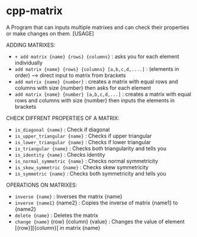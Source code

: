 # cpp-matrix
A Program that can inputs multiple matrixes and can check their properties or make changes on them.
[USAGE]

ADDING MATRIXES:
- ```+ add matrix {name} {rows} {columns}``` : asks you for each element individually
- ```add matrix {name} {rows} {columns} [a,b,c,d,....]``` : (elements in order) --> direct input to matrix from brackets
- ```add matrix {name} {number}``` : creates a matrix with equal rows and columns with size {number} then asks for each element
- ```add matrix {name} {number} [a,b,c,d,...]``` : creates a matrix with equal rows and columns with size {number} then inputs the elements in brackets

CHECK DIFFRENT PROPERTIES OF A MATRIX:
- ```is_diagonal {name}``` : Check if diagonal
- ```is_upper_triangular {name}``` : Checks if upper triangular
- ```is_lower_triangular {name}``` : Checks if lower triangular
- ```is_triangular {name}``` : Checks both triangularity and tells you
- ```is_identity {name}``` : Checks identity
- ```is_normal_symmetric {name}``` :  Checks normal symmetricity
- ```is_skew_symmetric {name}``` : Checks skew symmetricity
- ```is_symmetric {name}``` :  Checks both symmetricity and tells you

OPERATIONS ON MATRIXES:
- ```inverse {name}``` : Inverses the matrix {name}
- ```inverse {name1}``` {name2} :  Copies the inverse of matrix {name1} to {name2}
- ```delete {name}``` : Deletes the matrix
- ```change {name}``` {row} {column} {value} : Changes the value of element [{row}][{column}] in matrix {name}
